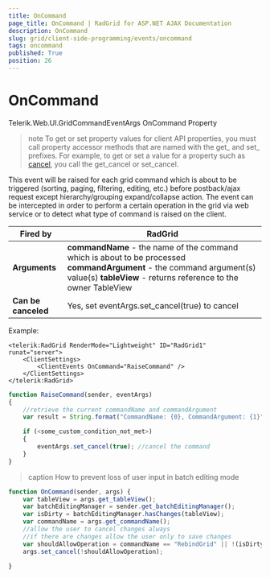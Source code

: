 ```yaml
---
title: OnCommand
page_title: OnCommand | RadGrid for ASP.NET AJAX Documentation
description: OnCommand
slug: grid/client-side-programming/events/oncommand
tags: oncommand
published: True
position: 26
---
```


# OnCommand



Telerik.Web.UI.GridCommandEventArgs OnCommand Property

>note To get or set property values for client API properties, you must call property accessor methods that are named with the get_ and set_ prefixes. For example, to get or set a value for a property such as [cancel](https://msdn.microsoft.com/en-us/library/bb310859.aspx), you call the get_cancel or set_cancel.
>


This event will be raised for each grid command which is about to be triggered (sorting, paging, filtering, editing, etc.) before postback/ajax request except hierarchy/grouping expand/collapse action. The event can be intercepted in order to perform a certain operation in the grid via web service or to detect what type of command is raised on the client.


|  **Fired by**  | RadGrid |
| ------ | ------ |
| **Arguments** | **commandName** - the name of the command which is about to be processed **commandArgument** - the command argument(s) value(s) **tableView** - returns reference to the owner TableView|
| **Can be canceled** |Yes, set eventArgs.set_cancel(true) to cancel|

Example:

````ASP.NET
<telerik:RadGrid RenderMode="Lightweight" ID="RadGrid1" runat="server">
    <ClientSettings>
        <ClientEvents OnCommand="RaiseCommand" />
    </ClientSettings>
</telerik:RadGrid>
````



````JavaScript
function RaiseCommand(sender, eventArgs)
{
    //retrieve the current commandName and commandArgument
    var result = String.format("CommandName: {0}, CommandArgument: {1}", eventArgs.get_commandName(), eventArgs.get_commandArgument());

    if (<some_custom_condition_not_met>)
    {
        eventArgs.set_cancel(true); //cancel the command
    }
}
````

>caption How to prevent loss of user input in batch editing mode

````JavaScript
function OnCommand(sender, args) {
	var tableView = args.get_tableView();
	var batchEditingManager = sender.get_batchEditingManager();
	var isDirty = batchEditingManager.hasChanges(tableView);
	var commandName = args.get_commandName();
	//allow the user to cancel changes always
	//if there are changes allow the user only to save changes 
	var shouldAllowOperation = commandName == "RebindGrid" || !(isDirty && commandName != "BatchEdit");
	args.set_cancel(!shouldAllowOperation);
	
}
````

